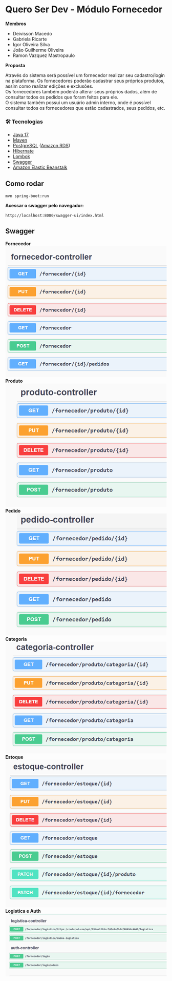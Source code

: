 # Quero Ser Dev - Módulo Fornecedor
**Membros**
- Deivisson Macedo
- Gabriela Ricarte
- Igor Oliveira Silva
- João Guilherme Oliveira
- Ramon Vazquez Mastropaulo


**Proposta**<br/>

Através do sistema será possível um fornecedor realizar seu cadastro/login na plataforma. Os fornecedores poderão cadastrar seus próprios produtos, assim como realizar edições e exclusões.<br/>
Os fornecedores também poderão alterar seus próprios dados, além de consultar todos os pedidos que foram feitos para ele.<br/>
O sistema também possui um usuário admin interno, onde é possível consultar todos os fornecedores que estão cadastrados, seus pedidos, etc.

### 🛠 Tecnologias
- [Java 17](https://www.oracle.com/java/technologies/javase/jdk17-archive-downloads.html)
- [Maven](https://maven.apache.org/download.cgi)
- [PostgreSQL](https://www.postgresql.org) ([Amazon RDS](https://aws.amazon.com/pt/rds/))
- [Hibernate](https://hibernate.org)
- [Lombok](https://projectlombok.org)
- [Swagger](https://swagger.io)
- [Amazon Elastic Beanstalk](https://aws.amazon.com/pt/elasticbeanstalk/)

## Como rodar

```
mvn spring-boot:run
```

**Acessar o swagger pelo navegador:**
```
http://localhost:8080/swagger-ui/index.html

```
## Swagger


**Fornecedor**<br/>
![](images/fornecedor-controller.PNG)<br/>
**Produto**<br/>
![](images/produto-controller.PNG)<br/>
**Pedido**<br/>
![](images/pedido-controller.PNG)<br/>
**Categoria**<br/>
![](images/categoria-controller.PNG)<br/>
**Estoque**<br/>
![](images/estoque-controller.PNG)<br/>
**Logistica e Auth**<br/>
![](images/logistica-auth-controller.PNG)<br/>
